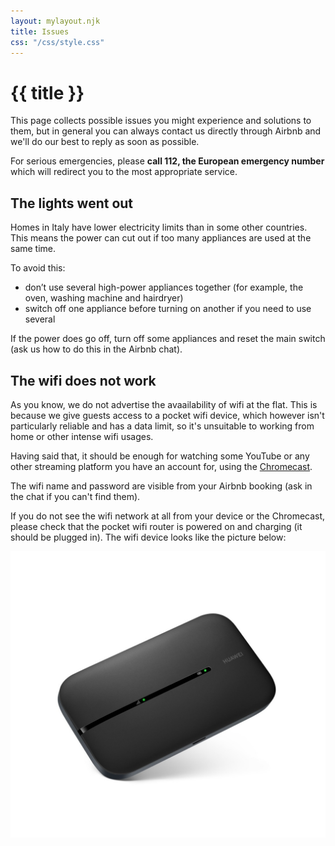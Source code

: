 ```yaml
---
layout: mylayout.njk
title: Issues
css: "/css/style.css"
---
```


# {{ title }}

This page collects possible issues you might experience and solutions to them, but in general you can always contact us directly through Airbnb and we'll do our best to reply as soon as possible.

For serious emergencies, please **call 112, the European emergency number** which will redirect you to the most appropriate service.

## The lights went out

Homes in Italy have lower electricity limits than in some other countries.
This means the power can cut out if too many appliances are used at the same time.

To avoid this:

- don’t use several high-power appliances together (for example, the oven, washing machine and hairdryer)
- switch off one appliance before turning on another if you need to use several

If the power does go off, turn off some appliances and reset the main switch (ask us how to do this in the Airbnb chat).

## The wifi does not work

As you know, we do not advertise the avaailability of wifi at the flat. This is because we give guests access to a pocket wifi device, which however isn't particularly reliable and has a data limit, so it's unsuitable to working from home or other intense wifi usages.

Having said that, it should be enough for watching some YouTube or any other streaming platform you have an account for, using the [Chromecast](#the-chromecast-does-not-work).

The wifi name and password are visible from your Airbnb booking (ask in the chat if you can't find them).

If you do not see the wifi network at all from your device or the Chromecast, please check that the pocket wifi router is powered on and charging (it should be plugged in). The wifi device looks like the picture below:

![Black Huawei pocket wifi](../../assets/pictures/pocket-wifi.png)

